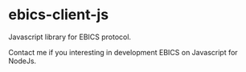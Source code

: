 # ebics-client-js
Javascript library for EBICS protocol.

Contact me if you interesting in development EBICS on Javascript for NodeJs.
